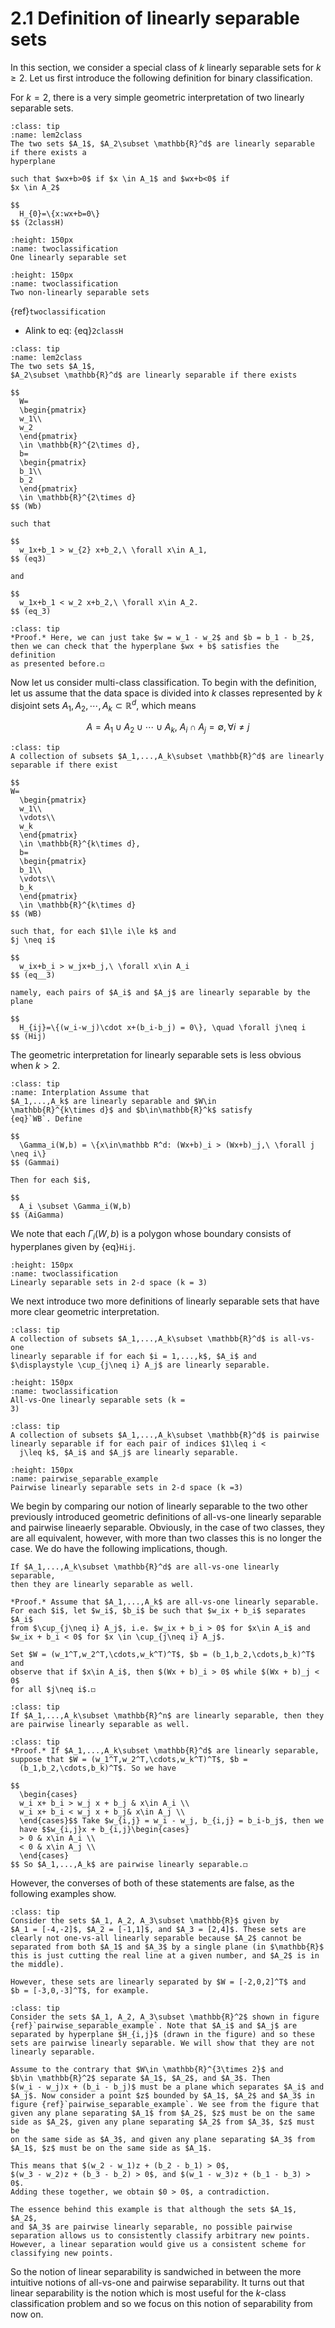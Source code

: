 
# 2.1 Definition of linearly separable sets

In this section, we consider a special class of $k$ linearly separable
sets for $k\ge 2$. Let us first introduce the following definition for
binary classification.

For $k=2$, there is a very simple geometric interpretation of two
linearly separable sets.

```{admonition} Definition 
:class: tip
:name: lem2class
The two sets $A_1$, $A_2\subset \mathbb{R}^d$ are linearly separable if there exists a
hyperplane

such that $wx+b>0$ if $x \in A_1$ and $wx+b<0$ if
$x \in A_2$

$$
  H_{0}=\{x:wx+b=0\} 
$$ (2classH)

```

```{figure} ../figures/LinearS1.png
:height: 150px
:name: twoclassification
One linearly separable set
```

```{figure} ../figures/NLinearS1.png
:height: 150px
:name: twoclassification
Two non-linearly separable sets
```

{ref}`twoclassification`
- Alink to eq: {eq}`2classH`


```{admonition} Lemma
:class: tip
:name: lem2class
The two sets $A_1$,
$A_2\subset \mathbb{R}^d$ are linearly separable if there exists

$$
  W=
  \begin{pmatrix}
  w_1\\
  w_2
  \end{pmatrix}
  \in \mathbb{R}^{2\times d}, 
  b=
  \begin{pmatrix}
  b_1\\
  b_2
  \end{pmatrix}
  \in \mathbb{R}^{2\times d}
$$ (Wb)

such that

$$
  w_1x+b_1 > w_{2} x+b_2,\ \forall x\in A_1,
$$ (eq3) 

and 

$$
  w_1x+b_1 < w_2 x+b_2,\ \forall x\in A_2.
$$ (eq_3)
```

```{admonition} Proof
:class: tip
*Proof.* Here, we can just take $w = w_1 - w_2$ and $b = b_1 - b_2$,
then we can check that the hyperplane $wx + b$ satisfies the definition
as presented before.◻
```

Now let us consider multi-class classification. To begin with the
definition, let us assume that the data space is divided into $k$
classes represented by $k$ disjoint sets
$A_1,A_2,\cdots,A_k\subset \mathbb{R}^d$, which means

$$
A = A_1\cup A_2\cup \cdots \cup A_k, ~A_i\cap A_j = \emptyset, \forall i \neq j
$$
```{admonition} Definition
:class: tip
A collection of subsets $A_1,...,A_k\subset \mathbb{R}^d$ are linearly
separable if there exist 

$$
W=
  \begin{pmatrix}
  w_1\\
  \vdots\\
  w_k
  \end{pmatrix}
  \in \mathbb{R}^{k\times d}, 
  b=
  \begin{pmatrix}
  b_1\\
  \vdots\\
  b_k
  \end{pmatrix}
  \in \mathbb{R}^{k\times d}
$$ (WB)

such that, for each $1\le i\le k$ and
$j \neq i$ 

$$
  w_ix+b_i > w_jx+b_j,\ \forall x\in A_i
$$ (eq__3)

namely, each pairs of $A_i$ and $A_j$ are linearly separable by the plane 

$$
  H_{ij}=\{(w_i-w_j)\cdot x+(b_i-b_j) = 0\}, \quad \forall j\neq i
$$ (Hij)
```

The geometric interpretation for linearly separable sets is less obvious
when $k>2$.

```{admonition} Lemma
:class: tip
:name: Interplation Assume that
$A_1,...,A_k$ are linearly separable and $W\in
\mathbb{R}^{k\times d}$ and $b\in\mathbb{R}^k$ satisfy
{eq}`WB`. Define

$$
  \Gamma_i(W,b) = \{x\in\mathbb R^d: (Wx+b)_i > (Wx+b)_j,\ \forall j \neq i\}
$$ (Gammai)

Then for each $i$, 

$$
  A_i \subset \Gamma_i(W,b)
$$ (AiGamma)
```

We note that each $\Gamma_i(W,b)$ is a polygon whose boundary consists
of hyperplanes given by {eq}`Hij`.

```{figure} ../figures/3-class.png
:height: 150px
:name: twoclassification 
Linearly separable sets in 2-d space (k = 3)
```
We next introduce two more definitions of linearly separable sets that
have more clear geometric interpretation.

```{admonition} Definition
:class: tip
A collection of subsets $A_1,...,A_k\subset \mathbb{R}^d$ is all-vs-one
linearly separable if for each $i = 1,...,k$, $A_i$ and
$\displaystyle \cup_{j\neq i} A_j$ are linearly separable.
```

```{figure} ../figures/MulLClassfication.PNG
:height: 150px
:name: twoclassification 
All-vs-One linearly separable sets (k =
3)
```

```{admonition} Definition
:class: tip
A collection of subsets $A_1,...,A_k\subset \mathbb{R}^d$ is pairwise
linearly separable if for each pair of indices $1\leq i <
  j\leq k$, $A_i$ and $A_j$ are linearly separable.
```

```{figure} ../figures/pairwise_linearly_separable.png
:height: 150px
:name: pairwise_separable_example
Pairwise linearly separable sets in 2-d space (k =3)
```

We begin by comparing our notion of linearly separable to the two other
previously introduced geometric definitions of all-vs-one linearly
separable and pairwise lineaerly separable. Obviously, in the case of
two classes, they are all equivalent, however, with more than two
classes this is no longer the case. We do have the following
implications, though.

```{admonition} Lemma
If $A_1,...,A_k\subset \mathbb{R}^d$ are all-vs-one linearly separable,
then they are linearly separable as well.
```

```{admonition} Proof
*Proof.* Assume that $A_1,...,A_k$ are all-vs-one linearly separable.
For each $i$, let $w_i$, $b_i$ be such that $w_ix + b_i$ separates $A_i$
from $\cup_{j\neq i} A_j$, i.e. $w_ix + b_i > 0$ for $x\in A_i$ and
$w_ix + b_i < 0$ for $x \in \cup_{j\neq i} A_j$.

Set $W = (w_1^T,w_2^T,\cdots,w_k^T)^T$, $b = (b_1,b_2,\cdots,b_k)^T$ and
observe that if $x\in A_i$, then $(Wx + b)_i > 0$ while $(Wx + b)_j < 0$
for all $j\neq i$.◻
```

```{admonition} Lemma
:class: tip
If $A_1,...,A_k\subset \mathbb{R}^n$ are linearly separable, then they
are pairwise linearly separable as well.
```

```{admonition} Proof
:class: tip
*Proof.* If $A_1,...,A_k\subset \mathbb{R}^d$ are linearly separable,
suppose that $W = (w_1^T,w_2^T,\cdots,w_k^T)^T$, $b =
  (b_1,b_2,\cdots,b_k)^T$. So we have 

$$
  \begin{cases} 
  w_i x+ b_i > w_j x + b_j & x\in A_i \\
  w_i x+ b_i < w_j x + b_j& x\in A_j \\
  \end{cases}$$ Take $w_{i,j} = w_i - w_j, b_{i,j} = b_i-b_j$, then we
  have $$w_{i,j}x + b_{i,j}\begin{cases} 
  > 0 & x\in A_i \\
  < 0 & x\in A_j \\
  \end{cases}
$$ So $A_1,...,A_k$ are pairwise linearly separable.◻
```

However, the converses of both of these statements are false, as the
following examples show.

```{admonition} Example
:class: tip
Consider the sets $A_1, A_2, A_3\subset \mathbb{R}$ given by
$A_1 = [-4,-2]$, $A_2 = [-1,1]$, and $A_3 = [2,4]$. These sets are
clearly not one-vs-all linearly separable because $A_2$ cannot be
separated from both $A_1$ and $A_3$ by a single plane (in $\mathbb{R}$
this is just cutting the real line at a given number, and $A_2$ is in
the middle).

However, these sets are linearly separated by $W = [-2,0,2]^T$ and
$b = [-3,0,-3]^T$, for example.
```

```{admonition} Example
:class: tip
Consider the sets $A_1, A_2, A_3\subset \mathbb{R}^2$ shown in figure
{ref}`pairwise_separable_example`. Note that $A_i$ and $A_j$ are
separated by hyperplane $H_{i,j}$ (drawn in the figure) and so these
sets are pairwise linearly separable. We will show that they are not
linearly separable.

Assume to the contrary that $W\in \mathbb{R}^{3\times 2}$ and
$b\in \mathbb{R}^2$ separate $A_1$, $A_2$, and $A_3$. Then
$(w_i - w_j)x + (b_i - b_j)$ must be a plane which separates $A_i$ and
$A_j$. Now consider a point $z$ bounded by $A_1$, $A_2$ and $A_3$ in
figure {ref}`pairwise_separable_example`. We see from the figure that
given any plane separating $A_1$ from $A_2$, $z$ must be on the same
side as $A_2$, given any plane separating $A_2$ from $A_3$, $z$ must be
on the same side as $A_3$, and given any plane separating $A_3$ from
$A_1$, $z$ must be on the same side as $A_1$.

This means that $(w_2 - w_1)z + (b_2 - b_1) > 0$,
$(w_3 - w_2)z + (b_3 - b_2) > 0$, and $(w_1 - w_3)z + (b_1 - b_3) > 0$.
Adding these together, we obtain $0 > 0$, a contradiction.

The essence behind this example is that although the sets $A_1$, $A_2$,
and $A_3$ are pairwise linearly separable, no possible pairwise
separation allows us to consistently classify arbitrary new points.
However, a linear separation would give us a consistent scheme for
classifying new points.
```

So the notion of linear separability is sandwiched in between the more
intuitive notions of all-vs-one and pairwise separability. It turns out
that linear separability is the notion which is most useful for the
$k$-class classification problem and so we focus on this notion of
separability from now on.
